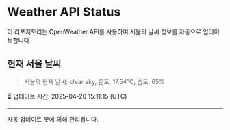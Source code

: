 
# Weather API Status

이 리포지토리는 OpenWeather API를 사용하여 서울의 날씨 정보를 자동으로 업데이트합니다.

## 현재 서울 날씨
> 서울의 현재 날씨: clear sky, 온도: 17.54°C, 습도: 65%

⏳ 업데이트 시간: 2025-04-20 15:11:15 (UTC)

---
자동 업데이트 봇에 의해 관리됩니다.
